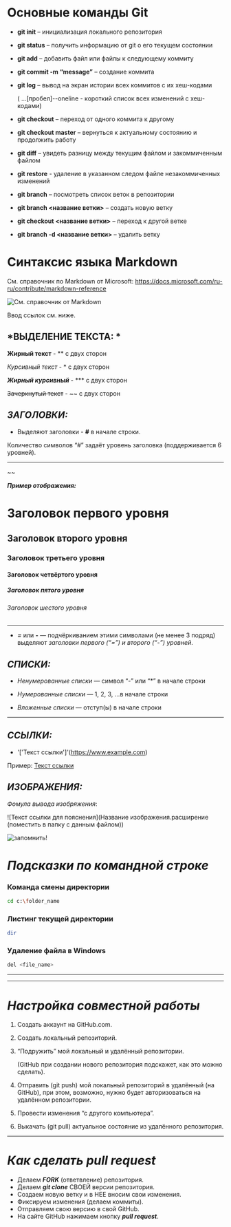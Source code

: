 # **Основные команды Git** 
   
- **git init** – инициализация локального репозитория

- **git status** – получить информацию от git о его текущем состоянии

- **git add** – добавить файл или файлы к следующему коммиту

- **git commit -m “message”** – создание коммита

- **git log** – вывод на экран истории всех коммитов с их хеш-кодами

    ( ...[пробел]--oneline - короткий список всех изменений с хеш-кодами)

- **git checkout** – переход от одного коммита к другому

- **git checkout master** – вернуться к актуальному состоянию и продолжить работу

- **git diff** – увидеть разницу между текущим файлом и закоммиченным файлом

- **git restore** - удаление в указанном следом файле незакоммиченных изменений

- **git branch** – посмотреть список веток в репозитории

- **git branch <название ветки>** – создать новую ветку

- **git checkout <название ветки>** – переход к другой ветке

- **git branch -d <название ветки>** – удалить ветку



# **Синтаксис языка Markdown**

См. справочник по Markdown от Microsoft:
https://docs.microsoft.com/ru-ru/contribute/markdown-reference

![См. справочник от Markdown](https://docs.microsoft.com/ru-ru/contribute/markdown-reference)

Ввод ссылок см. ниже.


 ## *ВЫДЕЛЕНИЕ ТЕКСТА: *

   **Жирный текст**  -  ** с двух сторон

   *Курсивный текст*  -  * с двух сторон 

   ***Жирный курсивный***  - *** с двух сторон

   ~~Зачеркнутый текст~~  -  ~~ с двух сторон


 ## *ЗАГОЛОВКИ:*

 - Выделяют заголовки - **#** в начале строки.

 Количество символов “#” задаёт уровень заголовка (поддерживается 6 уровней).
 _______
~~

 ***__Пример отображения:__***

# Заголовок первого уровня  
## Заголовок второго уровня
### Заголовок третьего уровня
#### Заголовок четвёртого уровня
##### Заголовок пятого уровня
###### Заголовок шестого уровня
_______


- ***=*** или ***-***  — подчёркиванием этими символами (не менее 3 подряд) выделяют *заголовки первого (“=”) и второго (“-”) уровней*.
 

 ## *СПИСКИ:*

 - *Ненумерованные списки* — символ “-” или “*” в начале строки

 - *Нумерованные списки* — 1, 2, 3, ...в начале строки

 - *Вложенные списки* — отступ(ы) в начале строки

_____________________

 ## *ССЫЛКИ:*

- '['Текст ссылки']'(https://www.example.com)

Пример: [Текст ссылки](https://www.example.com)


 ## *ИЗОБРАЖЕНИЯ:*

 *Фомула вывода изобряжения*:

![Текст ссылки для пояснения](Название изображения.расширение  (поместить в папку с данным файлом))

![запомнить!](diff.png)



# *Подсказки по командной строке*

### Команда смены директории

```sh
cd c:\folder_name
```

### Листинг текущей директории
```sh
dir
```

### Удаление файла в Windows
```sh
del <file_name>
```
___________
_____



# ***Настройка совместной работы***


1. Создать аккаунт на GitHub.com.
2. Создать локальный репозиторий.
3. “Подружить” мой локальный и удалённый репозитории.

   (GitHub при создании нового репозитория подскажет, как это можно сделать).
4. Отправить (git push) мой локальный репозиторий в удалённый (на GitHub), при этом, возможно, нужно будет авторизоваться на удалённом репозитории.
5. Провести изменения “с другого компьютера”.
6. Выкачать (git pull) актуальное состояние из удалённого репозитория.


____

# ***Как сделать pull request***
- Делаем ***FORK*** (ответвление) репозитория.
- Делаем ***git clone*** СВОЕЙ версии репозитория. 
- Создаем новую ветку и в НЕЕ вносим свои изменения.
- Фиксируем изменения (делаем коммиты).
- Отправляем свою версию в свой GitHub.
- На сайте GitHub нажимаем кнопку ***pull request***.
